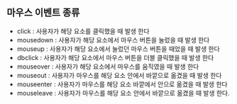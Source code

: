 ## 마우스 이벤트 종류

- click  : 사용자가 해당 요소를 클릭했을 때 발생 한다
- mousedown : 사용자가 해당 요소에서 마우스 버튼을 눌렀을 때 발생 한다
- mouseup : 사용자가 해당 요소에서 눌렀던 마우스 버튼을 때었을 때 발생 한다
- dbclick : 사용자가 해당 요소에서 마우스 버튼을 더블 클릭했을 때 발생 한다
- mouseover : 사용자가 해당 요소에서 마우스를 움직였을 때 발생 한다
- mouseout : 사용자가 마우스를 해당 요소 안에서 바깥으로 옮겼을 때 발생 한다
- mouseenter : 사용자가 마우스를 해당 요소 바깥에서 안으로 옮겼을 때 발생 한다
- mouseleave : 사용자가 마우스를 해당 요소 안에서 바깥으로 옮겼을 때 발생 한다.